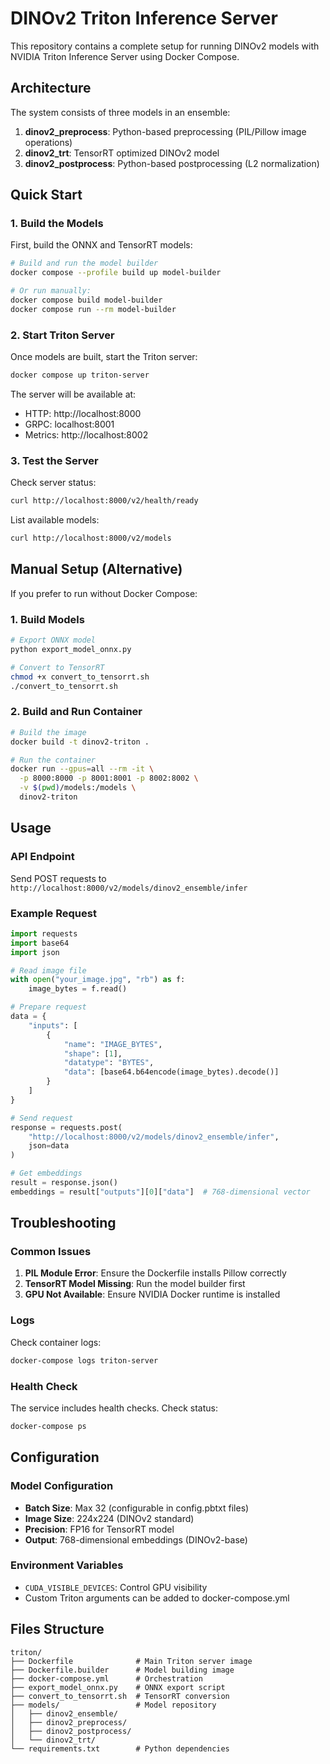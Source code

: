 # DINOv2 Triton Inference Server

This repository contains a complete setup for running DINOv2 models with NVIDIA Triton Inference Server using Docker Compose.

## Architecture

The system consists of three models in an ensemble:

1. **dinov2_preprocess**: Python-based preprocessing (PIL/Pillow image operations)
2. **dinov2_trt**: TensorRT optimized DINOv2 model
3. **dinov2_postprocess**: Python-based postprocessing (L2 normalization)

## Quick Start

### 1. Build the Models

First, build the ONNX and TensorRT models:

```bash
# Build and run the model builder
docker compose --profile build up model-builder

# Or run manually:
docker compose build model-builder
docker compose run --rm model-builder
```

### 2. Start Triton Server

Once models are built, start the Triton server:

```bash
docker compose up triton-server
```

The server will be available at:

- HTTP: http://localhost:8000
- GRPC: localhost:8001
- Metrics: http://localhost:8002

### 3. Test the Server

Check server status:

```bash
curl http://localhost:8000/v2/health/ready
```

List available models:

```bash
curl http://localhost:8000/v2/models
```

## Manual Setup (Alternative)

If you prefer to run without Docker Compose:

### 1. Build Models

```bash
# Export ONNX model
python export_model_onnx.py

# Convert to TensorRT
chmod +x convert_to_tensorrt.sh
./convert_to_tensorrt.sh
```

### 2. Build and Run Container

```bash
# Build the image
docker build -t dinov2-triton .

# Run the container
docker run --gpus=all --rm -it \
  -p 8000:8000 -p 8001:8001 -p 8002:8002 \
  -v $(pwd)/models:/models \
  dinov2-triton
```

## Usage

### API Endpoint

Send POST requests to `http://localhost:8000/v2/models/dinov2_ensemble/infer`

### Example Request

```python
import requests
import base64
import json

# Read image file
with open("your_image.jpg", "rb") as f:
    image_bytes = f.read()

# Prepare request
data = {
    "inputs": [
        {
            "name": "IMAGE_BYTES",
            "shape": [1],
            "datatype": "BYTES",
            "data": [base64.b64encode(image_bytes).decode()]
        }
    ]
}

# Send request
response = requests.post(
    "http://localhost:8000/v2/models/dinov2_ensemble/infer",
    json=data
)

# Get embeddings
result = response.json()
embeddings = result["outputs"][0]["data"]  # 768-dimensional vector
```

## Troubleshooting

### Common Issues

1. **PIL Module Error**: Ensure the Dockerfile installs Pillow correctly
2. **TensorRT Model Missing**: Run the model builder first
3. **GPU Not Available**: Ensure NVIDIA Docker runtime is installed

### Logs

Check container logs:

```bash
docker-compose logs triton-server
```

### Health Check

The service includes health checks. Check status:

```bash
docker-compose ps
```

## Configuration

### Model Configuration

- **Batch Size**: Max 32 (configurable in config.pbtxt files)
- **Image Size**: 224x224 (DINOv2 standard)
- **Precision**: FP16 for TensorRT model
- **Output**: 768-dimensional embeddings (DINOv2-base)

### Environment Variables

- `CUDA_VISIBLE_DEVICES`: Control GPU visibility
- Custom Triton arguments can be added to docker-compose.yml

## Files Structure

```
triton/
├── Dockerfile              # Main Triton server image
├── Dockerfile.builder      # Model building image
├── docker-compose.yml      # Orchestration
├── export_model_onnx.py    # ONNX export script
├── convert_to_tensorrt.sh  # TensorRT conversion
├── models/                 # Model repository
│   ├── dinov2_ensemble/
│   ├── dinov2_preprocess/
│   ├── dinov2_postprocess/
│   └── dinov2_trt/
└── requirements.txt        # Python dependencies
```
